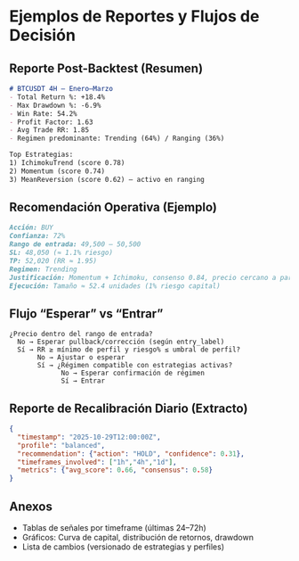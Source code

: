# Ejemplos de Reportes y Flujos de Decisión

## Reporte Post-Backtest (Resumen)
```markdown
# BTCUSDT 4H – Enero–Marzo
- Total Return %: +18.4%
- Max Drawdown %: -6.9%
- Win Rate: 54.2%
- Profit Factor: 1.63
- Avg Trade RR: 1.85
- Regimen predominante: Trending (64%) / Ranging (36%)

Top Estrategias:
1) IchimokuTrend (score 0.78)
2) Momentum (score 0.74)
3) MeanReversion (score 0.62) – activo en ranging
```

## Recomendación Operativa (Ejemplo)
```markdown
Acción: BUY
Confianza: 72%
Rango de entrada: 49,500 – 50,500
SL: 48,050 (≈ 1.1% riesgo)
TP: 52,020 (RR ≈ 1.95)
Regimen: Trending
Justificación: Momentum + Ichimoku, consenso 0.84, precio cercano a parte baja del rango de entrada
Ejecución: Tamaño ≈ 52.4 unidades (1% riesgo capital)
```

## Flujo “Esperar” vs “Entrar”
```
¿Precio dentro del rango de entrada?
  No → Esperar pullback/corrección (según entry_label)
  Sí → RR ≥ mínimo de perfil y riesgo% ≤ umbral de perfil?
       No → Ajustar o esperar
       Sí → ¿Régimen compatible con estrategias activas?
             No → Esperar confirmación de régimen
             Sí → Entrar
```

## Reporte de Recalibración Diario (Extracto)
```json
{
  "timestamp": "2025-10-29T12:00:00Z",
  "profile": "balanced",
  "recommendation": {"action": "HOLD", "confidence": 0.31},
  "timeframes_involved": ["1h","4h","1d"],
  "metrics": {"avg_score": 0.66, "consensus": 0.58}
}
```

## Anexos
- Tablas de señales por timeframe (últimas 24–72h)
- Gráficos: Curva de capital, distribución de retornos, drawdown
- Lista de cambios (versionado de estrategias y perfiles)

